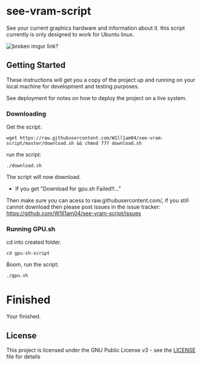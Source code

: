 # see-vram-script

See your current graphics hardware and information about it.
this script currently is only designed to work for Ubuntu linux.

![broken imgur link?](https://i.imgur.com/lwy0Uca.png)

## Getting Started

These instructions will get you a copy of the project up and running on your local machine for development and testing purposes.

See deployment for notes on how to deploy the project on a live system.


### Downloading
Get the script:
```
wget https://raw.githubusercontent.com/W1ll1am04/see-vram-script/master/download.sh && chmod 777 download.sh
```

run the script:

```
./download.sh
```

The script will now download.
* If you get "Download for gpu.sh Failed!!..."

Then make sure you can acess to raw.githubusercontent.com/, if you still cannot download then please post issues in the issue tracker:
https://github.com/W1ll1am04/see-vram-script/issues


### Running GPU.sh

cd into created folder.

```
cd gpu-sh-script
```

Boom, run the script:
```
./gpu.sh
```

# Finished
Your finished.

## License

This project is licensed under the GNU Public License v3 - see the [LICENSE](LICENSE) file for details
